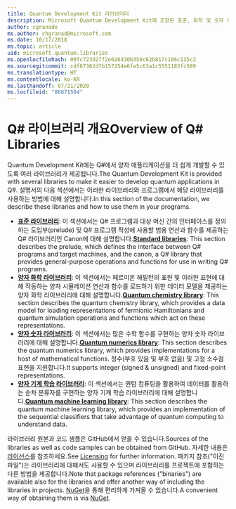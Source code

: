 ```yaml
---
title: Quantum Development Kit 라이브러리
description: Microsoft Quantum Development Kit에 포함된 표준, 화학 및 숫자 라이브러리의 개요입니다.
author: cgranade
ms.author: chgranad@microsoft.com
ms.date: 10/17/2018
ms.topic: article
uid: microsoft.quantum.libraries
ms.openlocfilehash: 09fc723d27f2e026430b358c62b817c106c135c2
ms.sourcegitcommit: cdf67362d7b157254e6fe5c63a1c5551183fc589
ms.translationtype: HT
ms.contentlocale: ko-KR
ms.lasthandoff: 07/21/2020
ms.locfileid: "86871504"
---
```

# <a name="overview-of-q-libraries"></a><span data-ttu-id="38c50-103">Q# 라이브러리 개요</span><span class="sxs-lookup"><span data-stu-id="38c50-103">Overview of Q# Libraries</span></span>
<span data-ttu-id="38c50-104">Quantum Development Kit에는 Q#에서 양자 애플리케이션을 더 쉽게 개발할 수 있도록 여러 라이브러리가 제공됩니다.</span><span class="sxs-lookup"><span data-stu-id="38c50-104">The Quantum Development Kit is provided with several libraries to make it easier to develop quantum applications in Q#.</span></span>
<span data-ttu-id="38c50-105">설명서의 다음 섹션에서는 이러한 라이브러리와 프로그램에서 해당 라이브러리를 사용하는 방법에 대해 설명합니다.</span><span class="sxs-lookup"><span data-stu-id="38c50-105">In this section of the documentation, we describe these libraries and how to use them in your programs.</span></span>

- <span data-ttu-id="38c50-106">[**표준 라이브러리**](xref:microsoft.quantum.libraries.standard.intro): 이 섹션에서는 Q# 프로그램과 대상 머신 간의 인터페이스를 정의하는 도입부(prelude) 및 Q# 프로그램 작성에 사용할 범용 연산과 함수를 제공하는 Q# 라이브러리인 Canon에 대해 설명합니다.</span><span class="sxs-lookup"><span data-stu-id="38c50-106">[**Standard libraries**](xref:microsoft.quantum.libraries.standard.intro): This section describes the prelude, which defines the interface between Q# programs and target machines, and the canon, a Q# library that provides general-purpose operations and functions for use in writing Q# programs.</span></span>
- <span data-ttu-id="38c50-107">[**양자 화학 라이브러리**](xref:microsoft.quantum.chemistry.concepts.intro): 이 섹션에서는 페르미온 해밀턴의 표현 및 이러한 표현에 대해 작동하는 양자 시뮬레이션 연산과 함수를 로드하기 위한 데이터 모델을 제공하는 양자 화학 라이브러리에 대해 설명합니다.</span><span class="sxs-lookup"><span data-stu-id="38c50-107">[**Quantum chemistry library**](xref:microsoft.quantum.chemistry.concepts.intro): This section describes the quantum chemistry library, which provides a data model for loading representations of fermionic Hamiltonians and quantum simulation operations and functions which act on these representations.</span></span>
- <span data-ttu-id="38c50-108">[**양자 숫자 라이브러리**](xref:microsoft.quantum.numerics.intro): 이 섹션에서는 많은 수학 함수를 구현하는 양자 숫자 라이브러리에 대해 설명합니다.</span><span class="sxs-lookup"><span data-stu-id="38c50-108">[**Quantum numerics library**](xref:microsoft.quantum.numerics.intro): This section describes the quantum numerics library, which provides implementations for a host of mathematical functions.</span></span> <span data-ttu-id="38c50-109">정수(부호 있음 및 부호 없음) 및 고정 소수점 표현을 지원합니다.</span><span class="sxs-lookup"><span data-stu-id="38c50-109">It supports integer (signed & unsigned) and fixed-point representations.</span></span>
- <span data-ttu-id="38c50-110">[**양자 기계 학습 라이브러리**](xref:microsoft.quantum.machine-learning.concepts.intro): 이 섹션에서는 퀀텀 컴퓨팅을 활용하여 데이터를 활용하는 순차 분류자를 구현하는 양자 기계 학습 라이브러리에 대해 설명합니다.</span><span class="sxs-lookup"><span data-stu-id="38c50-110">[**Quantum machine learning library**](xref:microsoft.quantum.machine-learning.concepts.intro): This section describes the quantum machine learning library, which provides an implementation of the sequential classifiers that take advantage of quantum computing to understand data.</span></span>

<span data-ttu-id="38c50-111">라이브러리 원본과 코드 샘플은 GitHub에서 얻을 수 있습니다.</span><span class="sxs-lookup"><span data-stu-id="38c50-111">Sources of the libraries as well as code samples can be obtained from GitHub.</span></span>
<span data-ttu-id="38c50-112">자세한 내용은 [라이선스](xref:microsoft.quantum.libraries.licensing)를 참조하세요.</span><span class="sxs-lookup"><span data-stu-id="38c50-112">See [Licensing](xref:microsoft.quantum.libraries.licensing) for further information.</span></span> <span data-ttu-id="38c50-113">패키지 참조("이진 파일")는 라이브러리에 대해서도 사용할 수 있으며 라이브러리를 프로젝트에 포함하는 다른 방법을 제공합니다.</span><span class="sxs-lookup"><span data-stu-id="38c50-113">Note that package references ("binaries") are available also for the libraries and offer another way of including the libraries in projects.</span></span>
<span data-ttu-id="38c50-114">[NuGet](https://nuget.org)을 통해 편리하게 가져올 수 있습니다.</span><span class="sxs-lookup"><span data-stu-id="38c50-114">A convenient way of obtaining them is via [NuGet](https://nuget.org).</span></span>
